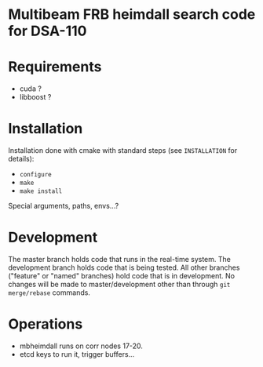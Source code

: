 # Multibeam FRB heimdall search code for DSA-110

# Requirements

- cuda ?
- libboost ?

# Installation

Installation done with cmake with standard steps (see `INSTALLATION` for details):
- `configure`
- `make`
- `make install`

Special arguments, paths, envs...?

# Development

The master branch holds code that runs in the real-time system. The development branch holds code that is being tested. All other branches ("feature" or "named" branches) hold code that is in development. No changes will be made to master/development other than through `git merge/rebase` commands.

# Operations

- mbheimdall runs on corr nodes 17-20.
- etcd keys to run it, trigger buffers...